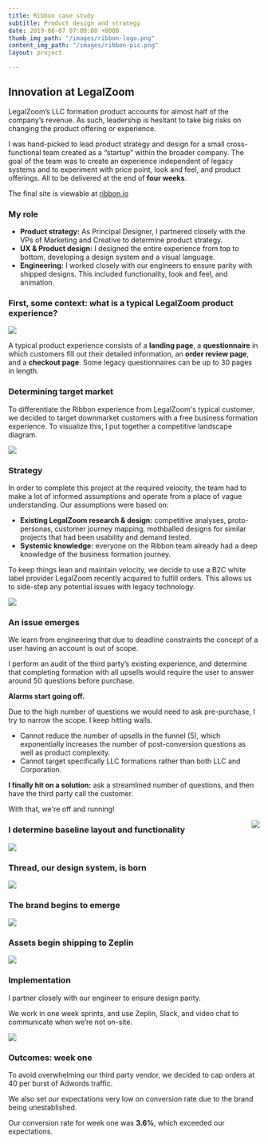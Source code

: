 ```yaml
---
title: Ribbon case study
subtitle: Product design and strategy
date: 2019-06-07 07:00:00 +0000
thumb_img_path: "/images/ribbon-logo.png"
content_img_path: "/images/ribbon-pic.png"
layout: project

---
```

## Innovation at LegalZoom

LegalZoom’s LLC formation product accounts for almost half of the company’s revenue. As such, leadership is hesitant to take big risks on changing the product offering or experience.

I was hand-picked to lead product strategy and design for a small cross-functional team created as a “startup” within the broader company. The goal of the team was to create an experience independent of legacy systems and to experiment with price point, look and feel, and product offerings. All to be delivered at the end of **four weeks**.

The final site is viewable at [ribbon.io](http://www.ribbon.io)


### My role

* **Product strategy:** As Principal Designer, I partnered closely with the VPs of Marketing and Creative to determine product strategy.
* **UX & Product design:** I designed the entire experience from top to bottom, developing a design system and a visual language.
* **Engineering:** I worked closely with our engineers to ensure parity with shipped designs. This included functionality, look and feel, and animation.


### First, some context: what is a typical LegalZoom product experience?

![](/images/lz-typical-experience.png)

A typical product experience consists of a **landing page**, a **questionnaire** in which customers fill out their detailed information, an **order review page**, and a **checkout page**. Some legacy questionnaires can be up to 30 pages in length.


### Determining target market

To differentiate the Ribbon experience from LegalZoom's typical customer, we decided to target downmarket customers with a free business formation experience. To visualize this, I put together a competitive landscape diagram.

![](/images/competitive-landscape-1.png)


### Strategy

In order to complete this project at the required velocity, the team had to make a lot of informed assumptions and operate from a place of vague understanding. Our assumptions were based on:

* **Existing LegalZoom research & design:** competitive analyses, proto-personas, customer journey mapping, mothballed designs for similar projects that had been usability and demand tested.
* **Systemic knowledge:** everyone on the Ribbon team already had a deep knowledge of the business formation journey.

To keep things lean and maintain velocity, we decide to use a B2C white label provider LegalZoom recently acquired to fulfill orders. This allows us to side-step any potential issues with legacy technology.

![](/images/squiggle1.png)


### An issue emerges

We learn from engineering that due to deadline constraints the concept of a user having an account is out of scope.

I perform an audit of the third party’s existing experience, and determine that completing formation with all upsells would require the user to answer around 50 questions before purchase.

**Alarms start going off.**

Due to the high number of questions we would need to ask pre-purchase, I try to narrow the scope. I keep hitting walls.

* Cannot reduce the number of upsells in the funnel (5), which exponentially increases the number of post-conversion questions as well as product complexity.
* Cannot target specifically LLC formations rather than both LLC and Corporation.

**I finally hit on a solution:** ask a streamlined number of questions, and then have the third party call the customer.

With that, we're off and running!

<img align="right" src="/images/squiggle1.png">


### I determine baseline layout and functionality

![](/images/ribbon-layout.png)


### Thread, our design system, is born

![](/images/thread.png)


### The brand begins to emerge

![](/images/ribbon-brand.png)


### Assets begin shipping to Zeplin

![](/images/ribbon-zeplin.png)


### Implementation

I partner closely with our engineer to ensure design parity.

We work in one week sprints, and use Zeplin, Slack, and video chat to communicate when we’re not on-site.

![](/images/ribbon-launch.png)


### Outcomes: week one

To avoid overwhelming our third party vendor, we decided to cap orders at 40 per burst of Adwords traffic.

We also set our expectations very low on conversion rate due to the brand being unestablished.

Our conversion rate for week one was **3.6%**, which exceeded our expectations.